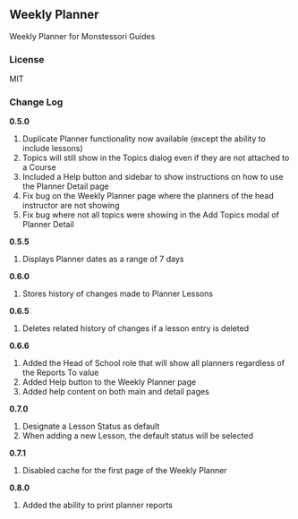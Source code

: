 ## Weekly Planner

Weekly Planner for Monstessori Guides

### License

MIT

### Change Log

**0.5.0**
1. Duplicate Planner functionality now available (except the ability to include lessons)
2. Topics will still show in the Topics dialog even if they are not attached to a Course
3. Included a Help button and sidebar to show instructions on how to use the Planner Detail page
4. Fix bug on the Weekly Planner page where the planners of the head instructor are not showing
5. Fix bug where not all topics were showing in the Add Topics modal of Planner Detail

**0.5.5**
1. Displays Planner dates as a range of 7 days

**0.6.0**
1. Stores history of changes made to Planner Lessons

**0.6.5**
1. Deletes related history of changes if a lesson entry is deleted

**0.6.6**
1. Added the Head of School role that will show all planners regardless of the Reports To value
2. Added Help button to the Weekly Planner page
3. Added help content on both main and detail pages

**0.7.0**
1. Designate a Lesson Status as default
2. When adding a new Lesson, the default status will be selected

**0.7.1**
1. Disabled cache for the first page of the Weekly Planner

**0.8.0**
1. Added the ability to print planner reports